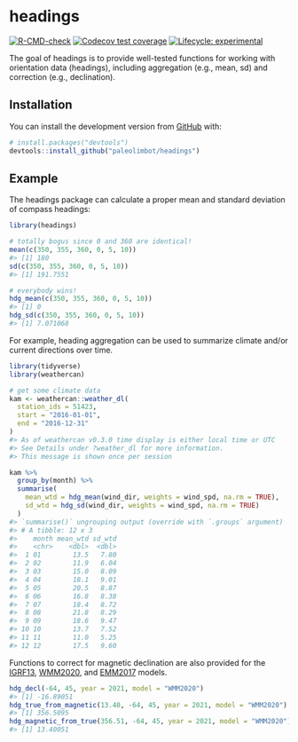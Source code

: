
<!-- README.md is generated from README.Rmd. Please edit that file -->

# headings

<!-- badges: start -->

[![R-CMD-check](https://github.com/paleolimbot/headings/workflows/R-CMD-check/badge.svg)](https://github.com/paleolimbot/headings/actions)
[![Codecov test
coverage](https://codecov.io/gh/paleolimbot/headings/branch/master/graph/badge.svg)](https://codecov.io/gh/paleolimbot/headings?branch=master)
[![Lifecycle:
experimental](https://img.shields.io/badge/lifecycle-experimental-orange.svg)](https://lifecycle.r-lib.org/articles/stages.html#experimental)
<!-- badges: end -->

The goal of headings is to provide well-tested functions for working
with orientation data (headings), including aggregation (e.g., mean, sd)
and correction (e.g., declination).

## Installation

You can install the development version from
[GitHub](https://github.com/) with:

``` r
# install.packages("devtools")
devtools::install_github("paleolimbot/headings")
```

## Example

The headings package can calculate a proper mean and standard deviation
of compass headings:

``` r
library(headings)

# totally bogus since 0 and 360 are identical!
mean(c(350, 355, 360, 0, 5, 10))
#> [1] 180
sd(c(350, 355, 360, 0, 5, 10))
#> [1] 191.7551

# everybody wins!
hdg_mean(c(350, 355, 360, 0, 5, 10))
#> [1] 0
hdg_sd(c(350, 355, 360, 0, 5, 10))
#> [1] 7.071068
```

For example, heading aggregation can be used to summarize climate and/or
current directions over time.

``` r
library(tidyverse)
library(weathercan)

# get some climate data
kam <- weathercan::weather_dl(
  station_ids = 51423,
  start = "2016-01-01",
  end = "2016-12-31"
)
#> As of weathercan v0.3.0 time display is either local time or UTC
#> See Details under ?weather_dl for more information.
#> This message is shown once per session

kam %>% 
  group_by(month) %>% 
  summarise(
    mean_wtd = hdg_mean(wind_dir, weights = wind_spd, na.rm = TRUE),
    sd_wtd = hdg_sd(wind_dir, weights = wind_spd, na.rm = TRUE)
  )
#> `summarise()` ungrouping output (override with `.groups` argument)
#> # A tibble: 12 x 3
#>    month mean_wtd sd_wtd
#>    <chr>    <dbl>  <dbl>
#>  1 01        13.5   7.80
#>  2 02        11.9   6.04
#>  3 03        15.0   8.09
#>  4 04        18.1   9.01
#>  5 05        20.5   8.87
#>  6 06        16.8   8.38
#>  7 07        18.4   8.72
#>  8 08        21.8   8.29
#>  9 09        18.6   9.47
#> 10 10        13.7   7.52
#> 11 11        11.0   5.25
#> 12 12        17.5   9.60
```

Functions to correct for magnetic declination are also provided for the
[IGRF13](https://www.ngdc.noaa.gov/IAGA/vmod/home.html),
[WMM2020](https://www.ngdc.noaa.gov/geomag/EMM/index.html), and
[EMM2017](https://www.ngdc.noaa.gov/geomag/WMM/DoDWMM.shtml) models.

``` r
hdg_decl(-64, 45, year = 2021, model = "WMM2020")
#> [1] -16.89051
hdg_true_from_magnetic(13.40, -64, 45, year = 2021, model = "WMM2020")
#> [1] 356.5095
hdg_magnetic_from_true(356.51, -64, 45, year = 2021, model = "WMM2020")
#> [1] 13.40051
```
